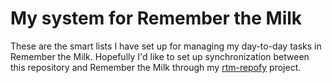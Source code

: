 # My system for Remember the Milk

These are the smart lists I have set up for managing my day-to-day tasks in Remember the Milk. Hopefully I'd like to set up synchronization between this repository and Remember the Milk through my [rtm-repofy](https://github.com/vergenzt/rtm-repofy) project.
